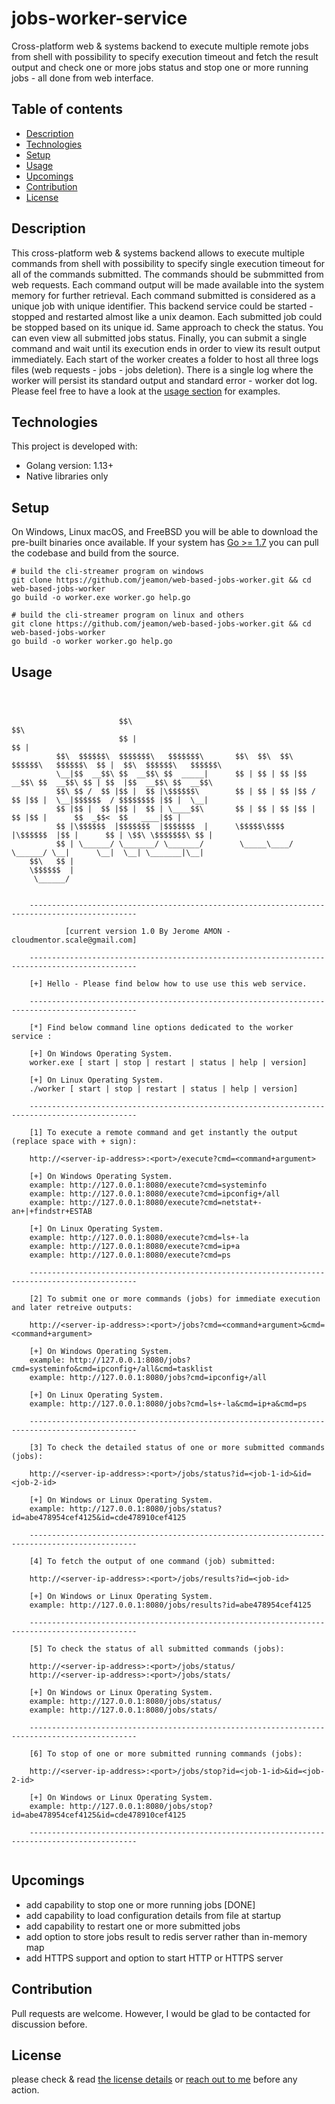 # jobs-worker-service

Cross-platform web & systems backend to execute multiple remote jobs from shell with possibility to specify execution timeout
and fetch the result output and check one or more jobs status and stop one or more running jobs - all done from web interface. 



## Table of contents
* [Description](#description)
* [Technologies](#technologies)
* [Setup](#setup)
* [Usage](#usage)
* [Upcomings](#upcomings)
* [Contribution](#contribution)
* [License](#license)


## Description

This cross-platform web & systems backend allows to execute multiple commands from shell with possibility
to specify single execution timeout for all of the commands submitted. The commands should be submmitted
from web requests. Each command output will be made available into the system memory for further retrieval.
Each command submitted is considered as a unique job with unique identifier. This backend service could be
started - stopped and restarted almost like a unix deamon. Each submitted job could be stopped based on its
unique id. Same approach to check the status. You can even view all submitted jobs status. Finally, you can
submit a single command and wait until its execution ends in order to view its result output immediately.
Each start of the worker creates a folder to host all three logs files (web requests - jobs - jobs deletion).
There is a single log where the worker will persist its standard output and standard error - worker dot log.
Please feel free to have a look at the [usage section](#usage) for examples.



## Technologies

This project is developed with:
* Golang version: 1.13+
* Native libraries only


## Setup

On Windows, Linux macOS, and FreeBSD you will be able to download the pre-built binaries once available.
If your system has [Go >= 1.7](https://golang.org/dl/) you can pull the codebase and build from the source.

```
# build the cli-streamer program on windows
git clone https://github.com/jeamon/web-based-jobs-worker.git && cd web-based-jobs-worker
go build -o worker.exe worker.go help.go

# build the cli-streamer program on linux and others
git clone https://github.com/jeamon/web-based-jobs-worker.git && cd web-based-jobs-worker
go build -o worker worker.go help.go
```


## Usage


```Usage:
    


	                    $$\                                                         $$\                           
	                    $$ |                                                        $$ |                          
	      $$\  $$$$$$\  $$$$$$$\   $$$$$$$\       $$\  $$\  $$\  $$$$$$\   $$$$$$\  $$ |  $$\  $$$$$$\   $$$$$$\  
	      \__|$$  __$$\ $$  __$$\ $$  _____|      $$ | $$ | $$ |$$  __$$\ $$  __$$\ $$ | $$  |$$  __$$\ $$  __$$\ 
	      $$\ $$ /  $$ |$$ |  $$ |\$$$$$$\        $$ | $$ | $$ |$$ /  $$ |$$ |  \__|$$$$$$  / $$$$$$$$ |$$ |  \__|
	      $$ |$$ |  $$ |$$ |  $$ | \____$$\       $$ | $$ | $$ |$$ |  $$ |$$ |      $$  _$$<  $$   ____|$$ |      
	      $$ |\$$$$$$  |$$$$$$$  |$$$$$$$  |      \$$$$$\$$$$  |\$$$$$$  |$$ |      $$ | \$$\ \$$$$$$$\ $$ |      
	      $$ | \______/ \_______/ \_______/        \_____\____/  \______/ \__|      \__|  \__| \_______|\__|      
	$$\   $$ |                                                                                                    
	\$$$$$$  |                                                                                                    
	 \______/


	----------------------------------------------------------------------------------------------
	
			[current version 1.0 By Jerome AMON - cloudmentor.scale@gmail.com]

	----------------------------------------------------------------------------------------------

	[+] Hello - Please find below how to use use this web service.

	----------------------------------------------------------------------------------------------

	[*] Find below command line options dedicated to the worker service :

	[+] On Windows Operating System.
	worker.exe [ start | stop | restart | status | help | version]

	[+] On Linux Operating System.
	./worker [ start | stop | restart | status | help | version]

	----------------------------------------------------------------------------------------------
	
	[1] To execute a remote command and get instantly the output (replace space with + sign):
	
	http://<server-ip-address>:<port>/execute?cmd=<command+argument>
	
	[+] On Windows Operating System.
	example: http://127.0.0.1:8080/execute?cmd=systeminfo
	example: http://127.0.0.1:8080/execute?cmd=ipconfig+/all
	example: http://127.0.0.1:8080/execute?cmd=netstat+-an+|+findstr+ESTAB

	[+] On Linux Operating System.
	example: http://127.0.0.1:8080/execute?cmd=ls+-la
	example: http://127.0.0.1:8080/execute?cmd=ip+a
	example: http://127.0.0.1:8080/execute?cmd=ps

	----------------------------------------------------------------------------------------------

	[2] To submit one or more commands (jobs) for immediate execution and later retreive outputs:
	
	http://<server-ip-address>:<port>/jobs?cmd=<command+argument>&cmd=<command+argument>

	[+] On Windows Operating System.
	example: http://127.0.0.1:8080/jobs?cmd=systeminfo&cmd=ipconfig+/all&cmd=tasklist
	example: http://127.0.0.1:8080/jobs?cmd=ipconfig+/all

	[+] On Linux Operating System.
	example: http://127.0.0.1:8080/jobs?cmd=ls+-la&cmd=ip+a&cmd=ps

	----------------------------------------------------------------------------------------------

	[3] To check the detailed status of one or more submitted commands (jobs):
	
	http://<server-ip-address>:<port>/jobs/status?id=<job-1-id>&id=<job-2-id>

	[+] On Windows or Linux Operating System.
	example: http://127.0.0.1:8080/jobs/status?id=abe478954cef4125&id=cde478910cef4125

	----------------------------------------------------------------------------------------------

	[4] To fetch the output of one command (job) submitted:
	
	http://<server-ip-address>:<port>/jobs/results?id=<job-id>

	[+] On Windows or Linux Operating System.
	example: http://127.0.0.1:8080/jobs/results?id=abe478954cef4125

	----------------------------------------------------------------------------------------------

	[5] To check the status of all submitted commands (jobs):
	
	http://<server-ip-address>:<port>/jobs/status/
	http://<server-ip-address>:<port>/jobs/stats/

	[+] On Windows or Linux Operating System.
	example: http://127.0.0.1:8080/jobs/status/
	example: http://127.0.0.1:8080/jobs/stats/

	----------------------------------------------------------------------------------------------

	[6] To stop of one or more submitted running commands (jobs):
	
	http://<server-ip-address>:<port>/jobs/stop?id=<job-1-id>&id=<job-2-id>

	[+] On Windows or Linux Operating System.
	example: http://127.0.0.1:8080/jobs/stop?id=abe478954cef4125&id=cde478910cef4125

	----------------------------------------------------------------------------------------------
	
```


## Upcomings

* add capability to stop one or more running jobs [DONE]
* add capability to load configuration details from file at startup
* add capability to restart one or more submitted jobs
* add option to store jobs result to redis server rather than in-memory map
* add HTTPS support and option to start HTTP or HTTPS server 


## Contribution

Pull requests are welcome. However, I would be glad to be contacted for discussion before.


## License

please check & read [the license details](https://github.com/jeamon/web-based-jobs-worker/blob/master/LICENSE) or [reach out to me](https://blog.cloudmentor-scale.com/contact) before any action.